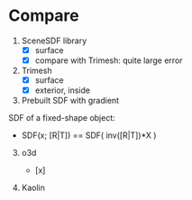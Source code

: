 # Compare

1. SceneSDF library
    - [x] surface
    - [x] compare with Trimesh: quite large error

2. Trimesh
    - [x] surface
    - [x] exterior, inside

3. Prebuilt SDF with gradient

SDF of a fixed-shape object:

- SDF(x; [R|T]) == SDF( inv([R|T])*X )

3. o3d
    - [x] 

4. Kaolin
